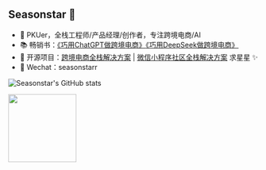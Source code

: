## Seasonstar 👦

- 📑 PKUer，全栈工程师/产品经理/创作者，专注跨境电商/AI
- 📚 畅销书：<a href="https://item.jd.com/14220007.html" target="_blank">《巧用ChatGPT做跨境电商》</a><a href="https://item.jd.com/14502317.html" target="_blank">《巧用DeepSeek做跨境电商》</a>
- 🏡 开源项目：<a href="https://github.com/seasonstar/bibi" target="_blank">跨境电商全栈解决方案</a> | <a href="https://github.com/seasonstar/egg-24time" target="_blank">微信小程序社区全栈解决方案</a> 求星星 ✨</a>
- 💬 Wechat：seasonstarr

![Seasonstar's GitHub stats](https://github-readme-stats.vercel.app/api?username=seasonstar&show_icons=true&theme=material-palenight)

<img align="" height="137px" src="https://github-readme-stats.vercel.app/api/top-langs/?username=seasonstar&hide_title=true&hide_border=true&layout=compact&theme=material-palenight&locale=cn" />


